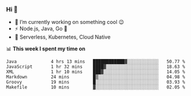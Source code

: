 ### Hi 👋

<!--
**nodejh/nodejh** is a ✨ _special_ ✨ repository because its `README.md` (this file) appears on your GitHub profile.

Here are some ideas to get you started:

- 🔭 I’m currently working on ...
- 🌱 I’m currently learning ...
- 👯 I’m looking to collaborate on ...
- 🤔 I’m looking for help with ...
- 💬 Ask me about ...
- 📫 How to reach me: ...
- 😄 Pronouns: ...
- ⚡ Fun fact: ...
-->

- 🔭 I’m currently working on something cool :wink:
- ⚡ Node.js, Java, Go :thought_balloon:
- 🤖 Serverless, Kubernetes, Cloud Native

📊 **This week I spent my time on**

<!--START_SECTION:waka-->

```text
Java             4 hrs 13 mins   ████████████▓░░░░░░░░░░░░   50.77 %
JavaScript       1 hr 32 mins    ████▓░░░░░░░░░░░░░░░░░░░░   18.63 %
XML              1 hr 10 mins    ███▓░░░░░░░░░░░░░░░░░░░░░   14.05 %
Markdown         24 mins         █▒░░░░░░░░░░░░░░░░░░░░░░░   04.98 %
Groovy           19 mins         █░░░░░░░░░░░░░░░░░░░░░░░░   03.93 %
Makefile         10 mins         ▓░░░░░░░░░░░░░░░░░░░░░░░░   02.05 %
```

<!--END_SECTION:waka-->


<!--
:traffic_light: **Visitors**

![visitors](https://visitor-badge.glitch.me/badge?page_id=nodejh.nodejh)
-->
